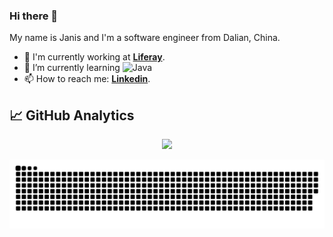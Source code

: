 ### Hi there 👋
My name is Janis and I'm a software engineer from Dalian, China.

- 💼 I'm currently working at **[Liferay](https://liferay.com)**.
- 🌱 I’m currently learning ![Java](https://img.shields.io/badge/-Java-F8F8FF?style=flat&logo=coffeescript&logoColor=FFA500)
- 📫 How to reach me: **[Linkedin](https://www.linkedin.com/in/jiadi-z-31a488227/)**. 

## 📈 GitHub Analytics

<p align="center">
<a href="https://github.com/kevhlee">
  <img height="180em" src="https://github-readme-stats-eight-theta.vercel.app/api?username=JanisZhang&show_icons=true&theme=default&include_all_commits=true&count_private=true"/>
</a>
</p>

![GitHub Snake Light](https://raw.githubusercontent.com/JanisZhang/githubSNK/main/assets/github-contribution-grid-snake.svg)

